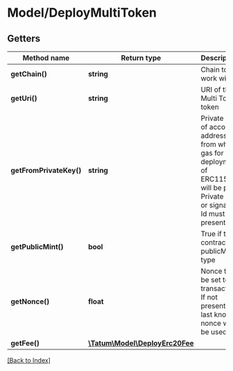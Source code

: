 # Model/DeployMultiToken

## Getters

Method name | Return type | Description | Notes
------------ | ------------- | ------------- | -------------
**getChain()** | **string** | Chain to work with. |
**getUri()** | **string** | URI of the Multi Token token |
**getFromPrivateKey()** | **string** | Private key of account address, from which gas for deployment of ERC1155 will be paid. Private key, or signature Id must be present. |
**getPublicMint()** | **bool** | True if the contract is publicMint type | [optional]
**getNonce()** | **float** | Nonce to be set to transaction. If not present, last known nonce will be used. | [optional]
**getFee()** | [**\Tatum\Model\DeployErc20Fee**](DeployErc20Fee.md) |  | [optional]

[[Back to Index]](../index.md)

